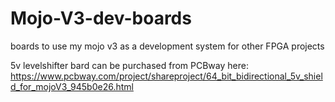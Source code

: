 # Mojo-V3-dev-boards
boards to use my mojo v3 as a development system for other FPGA projects

5v levelshifter bard can be purchased from PCBway here: https://www.pcbway.com/project/shareproject/64_bit_bidirectional_5v_shield_for_mojoV3_945b0e26.html
